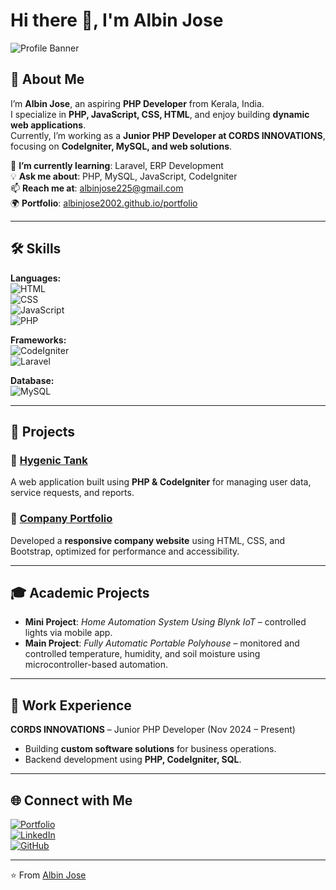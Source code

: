 # Hi there 👋, I'm Albin Jose  

![Profile Banner]([https://via.placeholder.com/1200x300.png?text=Welcome+to+Albin+Jose's+GitHub](https://avatars.githubusercontent.com/u/93481173?v=4&size=64))  

## 🚀 About Me  
I’m **Albin Jose**, an aspiring **PHP Developer** from Kerala, India.  
I specialize in **PHP, JavaScript, CSS, HTML**, and enjoy building **dynamic web applications**.  
Currently, I’m working as a **Junior PHP Developer at CORDS INNOVATIONS**, focusing on **CodeIgniter, MySQL, and web solutions**.  

🌱 **I’m currently learning**: Laravel, ERP Development  
💡 **Ask me about**: PHP, MySQL, JavaScript, CodeIgniter  
📫 **Reach me at**: [albinjose225@gmail.com](mailto:albinjose225@gmail.com)  
🌍 **Portfolio**: [albinjose2002.github.io/portfolio](https://albinjose2002.github.io/portfolio)  

---

## 🛠️ Skills  

**Languages:**  
![HTML](https://img.shields.io/badge/-HTML5-orange?style=for-the-badge&logo=html5&logoColor=white)  
![CSS](https://img.shields.io/badge/-CSS3-blue?style=for-the-badge&logo=css3&logoColor=white)  
![JavaScript](https://img.shields.io/badge/-JavaScript-yellow?style=for-the-badge&logo=javascript&logoColor=black)  
![PHP](https://img.shields.io/badge/-PHP-purple?style=for-the-badge&logo=php&logoColor=white)  

**Frameworks:**  
![CodeIgniter](https://img.shields.io/badge/-CodeIgniter-red?style=for-the-badge&logo=codeigniter&logoColor=white)  
![Laravel](https://img.shields.io/badge/-Laravel-orange?style=for-the-badge&logo=laravel&logoColor=white)  

**Database:**  
![MySQL](https://img.shields.io/badge/-MySQL-blue?style=for-the-badge&logo=mysql&logoColor=white)  

---

## 📂 Projects  

### 🔹 [Hygenic Tank](https://hygienictank.sanluigibhavan.com/)  
A web application built using **PHP & CodeIgniter** for managing user data, service requests, and reports.  

### 🔹 [Company Portfolio](https://cordsinnovations.com/)  
Developed a **responsive company website** using HTML, CSS, and Bootstrap, optimized for performance and accessibility.  

---

## 🎓 Academic Projects  

- **Mini Project**: *Home Automation System Using Blynk IoT* – controlled lights via mobile app.  
- **Main Project**: *Fully Automatic Portable Polyhouse* – monitored and controlled temperature, humidity, and soil moisture using microcontroller-based automation.  

---

## 💼 Work Experience  

**CORDS INNOVATIONS** – Junior PHP Developer (Nov 2024 – Present)  
- Building **custom software solutions** for business operations.  
- Backend development using **PHP, CodeIgniter, SQL**.  

---

## 🌐 Connect with Me  

[![Portfolio](https://img.shields.io/badge/🌐-Portfolio-blue)](https://albinjose2002.github.io/portfolio)  
[![LinkedIn](https://img.shields.io/badge/-LinkedIn-blue?style=flat&logo=linkedin)](https://www.linkedin.com/in/albinjose2002/)  
[![GitHub](https://img.shields.io/badge/-GitHub-black?style=flat&logo=github)](https://github.com/albinjose2002)  

---

⭐️ From [Albin Jose](https://github.com/albinjose2002)  
